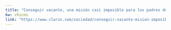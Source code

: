 ```yaml
---
title: "Conseguir vacante, una misión casi imposible para los padres de chicos con discapacidad intelectual - 24/02/2018 - Clarín.com"
kw: chicos
link: "https://www.clarin.com/sociedad/conseguir-vacante-mision-imposible-padres-chicos-discapacidad-intelectual_0_H1ZGUryuM.html"
---
```


